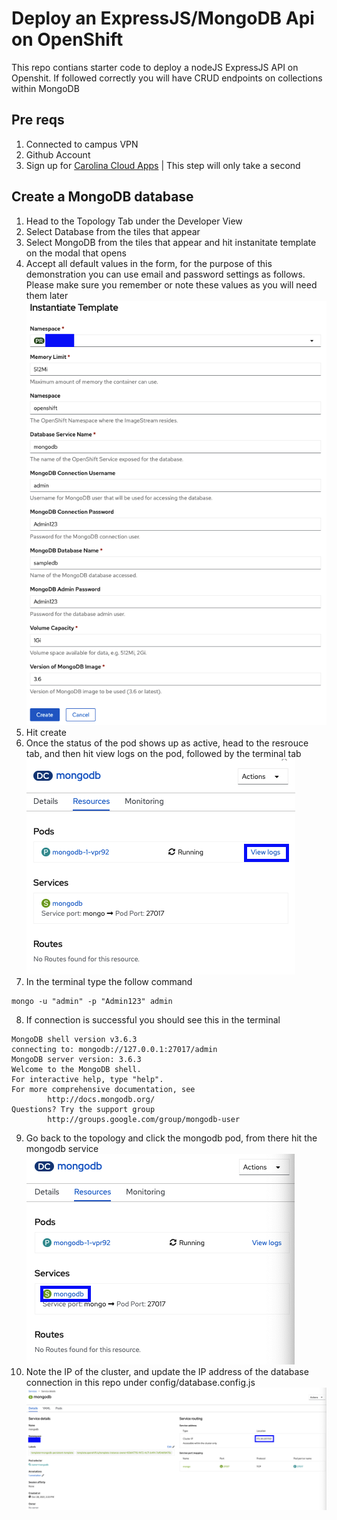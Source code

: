 # Deploy an ExpressJS/MongoDB Api on OpenShift
This repo contians starter code to deploy a nodeJS ExpressJS API on Openshit. If followed correctly
you will have CRUD endpoints on collections within MongoDB

## Pre reqs
1. Connected to campus VPN
2. Github Account
3. Sign up for [Carolina Cloud Apps](https://cloudapps.unc.edu/) | This step will only take a second

## Create a MongoDB database
1. Head to the Topology Tab under the Developer View
2. Select Database from the tiles that appear
3. Select MongoDB from the tiles that appear and hit instanitate template on the modal that opens
4. Accept all default values in the form, for the purpose of this demonstration you can use email and password settings as follows. Please make sure you remember or note these values as you will need them later ![Database Config](resources/dbConfig.png)
5. Hit create
6. Once the status of the pod shows up as active, head to the resrouce tab, and then hit view logs on the pod, followed by the terminal tab ![View Logs](resources/viewLogs.png)
7. In the terminal type the follow command
```
mongo -u "admin" -p "Admin123" admin
```
8. If connection is successful you should see this in the terminal
```
MongoDB shell version v3.6.3
connecting to: mongodb://127.0.0.1:27017/admin
MongoDB server version: 3.6.3
Welcome to the MongoDB shell.
For interactive help, type "help".
For more comprehensive documentation, see
        http://docs.mongodb.org/
Questions? Try the support group
        http://groups.google.com/group/mongodb-user
```
9. Go back to the topology and click the mongodb pod, from there hit the mongodb service
![Database Service](resources/service.png)
10. Note the IP of the cluster, and update the IP address of the database connection in this repo under config/database.config.js
![IP Address](resources/ip.png)